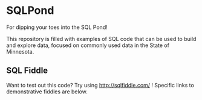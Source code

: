 # SQLPond
For dipping your toes into the SQL Pond!

This repository is filled with examples of SQL code that can be used to build and explore data, focused on commonly used data in the State of Minnesota.

## SQL Fiddle
Want to test out this code? Try using http://sqlfiddle.com/ ! Specific links to demonstrative fiddles are below.

